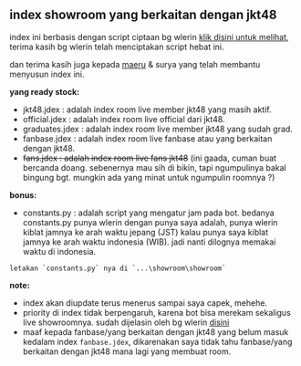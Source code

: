 ## index showroom yang berkaitan dengan jkt48

index ini berbasis dengan script ciptaan bg wlerin [klik disini untuk melihat](https://github.com/wlerin/showroom), terima kasih bg wlerin telah menciptakan script hebat ini.

dan terima kasih juga kepada [maeru](https://github.com/maeruuuuu) & surya yang telah membantu menyusun index ini.



**yang ready stock:**
- jkt48.jdex : adalah index room live member jkt48 yang masih aktif.
- official.jdex : adalah index room live official dari jkt48.
- graduates.jdex : adalah index room live member jkt48 yang sudah grad.
- fanbase.jdex : adalah index room live fanbase atau yang berkaitan dengan jkt48.
- ~~fans.jdex : adalah index room live fans jkt48~~ (ini gaada, cuman buat bercanda doang. sebenernya mau sih di bikin, tapi ngumpulinya bakal bingung bgt. 
mungkin ada yang minat untuk ngumpulin roomnya ?)

**bonus:**
- constants.py : adalah script yang mengatur jam pada bot. bedanya constants.py punya wlerin dengan punya saya adalah, punya wlerin kiblat jamnya ke arah waktu 
jepang (JST) kalau punya saya kiblat jamnya ke arah waktu indonesia (WIB). jadi nanti dilognya memakai waktu di indonesia.
```
letakan `constants.py` nya di `...\showroom\showroom`
```


**note:**
- index akan diupdate terus menerus sampai saya capek, mehehe.
- priority di index tidak berpengaruh, karena bot bisa merekam sekaligus live showroomnya. sudah dijelasin oleh bg wlerin [disini](https://github.com/wlerin/showroom/issues/29#issuecomment-733889216)
- maaf kepada fanbase/yang berkaitan dengan jkt48 yang belum masuk kedalam index `fanbase.jdex`, dikarenakan saya tidak tahu fanbase/yang berkaitan dengan 
jkt48 mana lagi yang membuat room.
